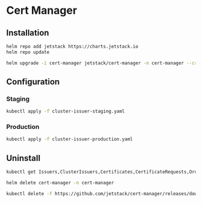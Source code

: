 # Cert Manager

## Installation
```bash
helm repo add jetstack https://charts.jetstack.io
helm repo update
```

```bash
helm upgrade -i cert-manager jetstack/cert-manager -n cert-manager --create-namespace --version v1.4.0 -f values.yaml
```

## Configuration
### Staging
```bash
kubectl apply -f cluster-issuer-staging.yaml
```
### Production
```bash
kubectl apply -f cluster-issuer-production.yaml
```

## Uninstall
```bash
kubectl get Issuers,ClusterIssuers,Certificates,CertificateRequests,Orders,Challenges --all-namespaces
```

```bash
helm delete cert-manager -n cert-manager
```

```bash
kubectl delete -f https://github.com/jetstack/cert-manager/releases/download/v1.4.0/cert-manager.crds.yaml
```
